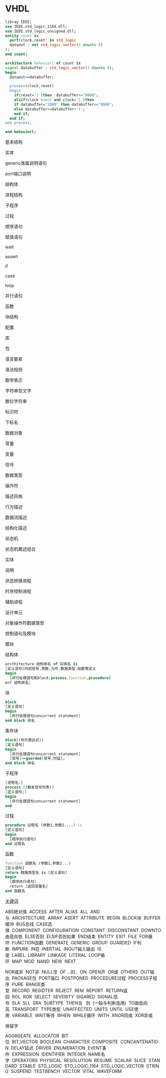 # VHDL

```VHDL
libray IEEE;
use IEEE.std_logic_1164.dll;
use IEEE.std_logic_unsigned.dll;
entity count is
  port(clock,reset: in std_logic
  dataout : out std_logic_vector(3 downto 0)
);
end count;

architecture behaviorl of count is
signal databuffer : std_logic_vector(3 downto 0);
begin
  dataout<=databuffer;

  process(clock,reset)
  begin
    if(reset='1')then  databuffer<="0000";
    elsif(clock'event and clock='1')then
    if databuffer="1000" then databuffer<="0000"; 
    else databuffer<=databuffer+'1';
    end if;
  end if;
end process;

end behaviorl;
```
基本结构

实体

generic类属说明语句

port端口说明

结构体

进程结构

子程序

过程

顺序语句

赋值语句

wait

assert

if

case

loop

并行语句

函数

块结构

配置

库

包

语言要素

语法规则

数学表示

字符串型文字

数位字符串

标识符

下标名

数据对象

常量

变量

信号

数据类型

操作符

描述风格

行为描述

数据流描述

结构化描述

状态机

状态机概述组合

实体

说明

状态转换进程

时序控制进程

辅助进程

设计单元

对象操作符数据类型

控制语句及模块

模块

结构体
```VHDL
arcthitecture 结构体名 of 实体名 is
[定义语句]内部信号,常数,元件,数据类型,函数等定义
begin
  [并行处理语句和block,process,function,procedure]
enf 结构体名;
```

块
```VHDL
block
[定义语句]
begin
  [并行处理语句concurrent statement]
end block 块名
```
条件块
```VHDL
block[(布尔表达式)]
[定义语句]
begin
  [并行处理语句concurrent statement]
  [信号]<=guarded[信号,时延];
end block 块名
```
子程序
```VHDL
[进程名:]
process [(触发信号列表)]
[定义语句;]
begin
  [并行处理语句concurrent statement]
end
```
过程
```VHDL
procedure 过程名 (参数1,参数2....) is
[定义语句]
begin
  [顺序执行语句]
end 过程名
```
函数
```VHDL
function 函数名 (参数1,参数2...)
[定义语句]
return 数据类型名 is [定义语句]
begin
  [顺序执行语句]
  return [返回变量名]
end 函数名
```

[关键词](https://max.book118.com/html/2016/0322/38320649.shtm)

ABS绝对值  ACCESS  AFTER  ALIAS  ALL  AND与  ARCHITECTURE  ARRAY  ASERT  ATTRIBUTE  BEGIN  BLOCK块  BUFFER缓冲  BUS总线  CASE选择  COMPONENT  CONFIGURATION  CONSTANT  DISCONSTANT  DOWNTO由高向低  ELSE否则  ELSIF否则如果  END结束  ENTITY  EXIT  FILE  FOR循环  FUNCTION函数  GENERATE  GENERIC  GROUP  GUARDED  IF判断  IMPURE  IN在  INERTIAL  INOUT输入输出  IS是  LABEL  LIBRARY  LINKAGE  LITERAL  LOOP循环  MAP  MOD  NAND  NEW  NEXT  

NOR或非  NOT非  NULL空  OF ...的..  ON  OPEN开  OR或  OTHERS  OUT输出  PACKAGE包  PORT端口  POSTPONED  PROCEDURE过程  PROCESS子程序  PURE  RANGE类型  RECORD  REGIDTER  REJECT  REM  REPORT  RETURN返回  ROL  ROR  SELECT  SEVERITY  SIGARED  SIGNAL信号  SLA  SLL  SRA  SUBTYPE  THEN当   则  (一般与判断连用)  TO由低向高  TRANSPORT  TYPE类型  UNAFFECTED  UNITS  UNTIL  USE使用  VARIABLE  WAIT等待  WHEN  WHILE循环  WITH  XNOR同或  XOR异或

保留字

AGGRGEATE  ALLOCATOR  BIT位  BIT_VECTOR  BOOLEAN  CHARACTER  COMPOSITE  CONCANTENATION  DELAY延迟  DRIVER  ENUMERATION  EVENT事件  EXPRESSION  IDENTIFIER  INTEGER  NAME名字  OPERATORS  PHYSICAL  RESOLUTION  RESUME  SCALAR  SLICE  STANDARD  STABLE  STD_LOGIC  STD_LOGIC_1164  STD_LOGIC_VECTOR  STRING  SUSPEND  TESTBENCH  VECTOR  VITAL  WAVEFORM
